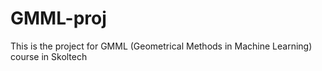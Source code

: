 # GMML-proj
This is the project for GMML (Geometrical Methods in Machine Learning) course in Skoltech
